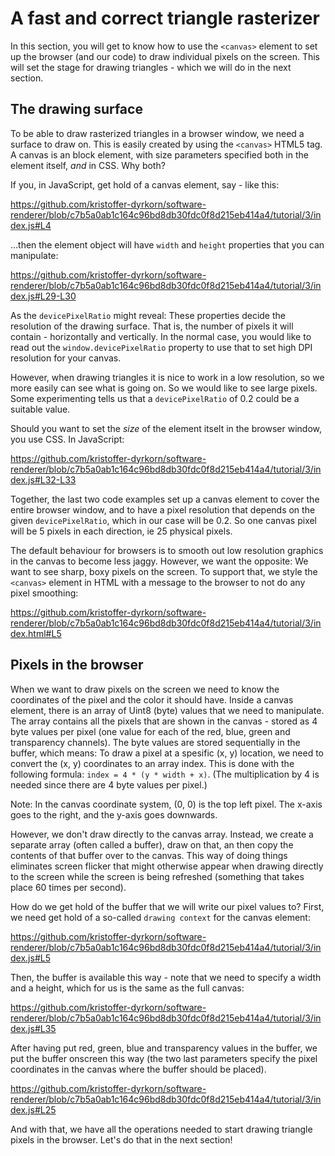 # A fast and correct triangle rasterizer

In this section, you will get to know how to use the `<canvas>` element to set up the browser (and our code) to draw individual pixels on the screen. This will set the stage for drawing triangles - which we will do in the next section.

## The drawing surface

To be able to draw rasterized triangles in a browser window, we need a surface to draw on. This is easily created by using the `<canvas>` HTML5 tag. A canvas is an block element, with size parameters specified both in the element itself, _and_ in CSS. Why both?

If you, in JavaScript, get hold of a canvas element, say - like this:

https://github.com/kristoffer-dyrkorn/software-renderer/blob/c7b5a0ab1c164c96bd8db30fdc0f8d215eb414a4/tutorial/3/index.js#L4

...then the element object will have `width` and `height` properties that you can manipulate:

https://github.com/kristoffer-dyrkorn/software-renderer/blob/c7b5a0ab1c164c96bd8db30fdc0f8d215eb414a4/tutorial/3/index.js#L29-L30

As the `devicePixelRatio` might reveal: These properties decide the resolution of the drawing surface. That is, the number of pixels it will contain - horizontally and vertically. In the normal case, you would like to read out the `window.devicePixelRatio` property to use that to set high DPI resolution for your canvas.

However, when drawing triangles it is nice to work in a low resolution, so we more easily can see what is going on. So we would like to see large pixels. Some experimenting tells us that a `devicePixelRatio` of 0.2 could be a suitable value.

Should you want to set the _size_ of the element itselt in the browser window, you use CSS. In JavaScript:

https://github.com/kristoffer-dyrkorn/software-renderer/blob/c7b5a0ab1c164c96bd8db30fdc0f8d215eb414a4/tutorial/3/index.js#L32-L33

Together, the last two code examples set up a canvas element to cover the entire browser window, and to have a pixel resolution that depends on the given `devicePixelRatio`, which in our case will be 0.2. So one canvas pixel will be 5 pixels in each direction, ie 25 physical pixels.

The default behaviour for browsers is to smooth out low resolution graphics in the canvas to become less jaggy. However, we want the opposite: We want to see sharp, boxy pixels on the screen. To support that, we style the `<canvas>` element in HTML with a message to the browser to not do any pixel smoothing:

https://github.com/kristoffer-dyrkorn/software-renderer/blob/c7b5a0ab1c164c96bd8db30fdc0f8d215eb414a4/tutorial/3/index.html#L5

## Pixels in the browser

When we want to draw pixels on the screen we need to know the coordinates of the pixel and the color it should have. Inside a canvas element, there is an array of Uint8 (byte) values that we need to manipulate. The array contains all the pixels that are shown in the canvas - stored as 4 byte values per pixel (one value for each of the red, blue, green and transparency channels). The byte values are stored sequentially in the buffer, which means: To draw a pixel at a spesific (x, y) location, we need to convert the (x, y) coordinates to an array index. This is done with the following formula: `index = 4 * (y * width + x)`. (The multiplication by 4 is needed since there are 4 byte values per pixel.)

Note: In the canvas coordinate system, (0, 0) is the top left pixel. The x-axis goes to the right, and the y-axis goes downwards.

However, we don't draw directly to the canvas array. Instead, we create a separate array (often called a buffer), draw on that, an then copy the contents of that buffer over to the canvas. This way of doing things eliminates screen flicker that might otherwise appear when drawing directly to the screen while the screen is being refreshed (something that takes place 60 times per second).

How do we get hold of the buffer that we will write our pixel values to? First, we need get hold of a so-called `drawing context` for the canvas element:

https://github.com/kristoffer-dyrkorn/software-renderer/blob/c7b5a0ab1c164c96bd8db30fdc0f8d215eb414a4/tutorial/3/index.js#L5

Then, the buffer is available this way - note that we need to specify a width and a height, which for us is the same as the full canvas:

https://github.com/kristoffer-dyrkorn/software-renderer/blob/c7b5a0ab1c164c96bd8db30fdc0f8d215eb414a4/tutorial/3/index.js#L35

After having put red, green, blue and transparency values in the buffer, we put the buffer onscreen this way (the two last parameters specify the pixel coordinates in the canvas where the buffer should be placed).

https://github.com/kristoffer-dyrkorn/software-renderer/blob/c7b5a0ab1c164c96bd8db30fdc0f8d215eb414a4/tutorial/3/index.js#L25

And with that, we have all the operations needed to start drawing triangle pixels in the browser. Let's do that in the next section!
